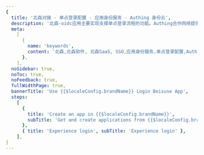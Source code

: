 ```yaml
---
{
  title: '北森对接 - 单点登录配置 - 应用身份服务 - Authing 身份云',
  description: '北森-oidc应用主要实现支撑单点登录流程的功能。Authing合作网络提供 北森对接，单点登录，SSO，实现应用的快捷登录、免密登录，提升员工办公体验、增强用户体验，增强企业数字化服务水平。',
  meta:
    [
      {
        name: 'keywords',
        content: '北森,北森软件, 北森SaaS, SSO,应用身份服务,单点登录配置,Authing身份云',
      },
    ],
  noSidebar: true,
  noToc: true,
  noFeedback: true,
  fullWidthPage: true,
  bannerTitle: 'Use {{$localeConfig.brandName}} Login Beisuse App',
  steps:
    [
      {
        title: 'Create an app in {{$localeConfig.brandName}}',
        subTitle: 'Get and create applications from {{$localeConfig.brandName}} application',
      },
      { title: 'Experience login', subTitle: 'Experience login' },
    ],
}
---
```


<IntegrationDetail backLink="/en/integration/"/>
